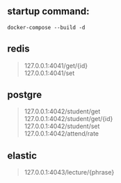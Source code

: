 startup command:
----------------
```
docker-compose --build -d  
```
redis
-----
> 127.0.0.1:4041/get/{id}  
> 127.0.0.1:4041/set  

postgre
-------
> 127.0.0.1:4042/student/get  
> 127.0.0.1:4042/student/get/{id}  
> 127.0.0.1:4042/student/set  
> 127.0.0.1:4042/attend/rate  

elastic
-------
> 127.0.0.1:4043/lecture/{phrase}  
